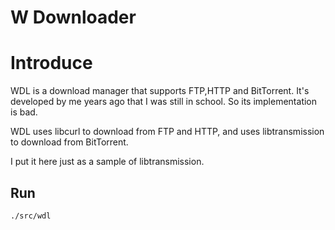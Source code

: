W Downloader
===================

# Introduce
WDL is a download manager that supports FTP,HTTP and BitTorrent. It's developed by me years ago that I was still in school. So its implementation is bad.

WDL uses libcurl to download from FTP and HTTP, and uses libtransmission to download from BitTorrent.

I put it here just as a sample of libtransmission.

## Run

    ./src/wdl
